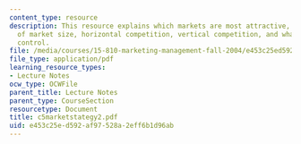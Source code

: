 ```yaml
---
content_type: resource
description: This resource explains which markets are most attractive, on the basis
  of market size, horizontal competition, vertical competition, and what all do you
  control.
file: /media/courses/15-810-marketing-management-fall-2004/e453c25ed592af97528a2eff6b1d96ab_c5marketstategy2.pdf
file_type: application/pdf
learning_resource_types:
- Lecture Notes
ocw_type: OCWFile
parent_title: Lecture Notes
parent_type: CourseSection
resourcetype: Document
title: c5marketstategy2.pdf
uid: e453c25e-d592-af97-528a-2eff6b1d96ab
---
```

